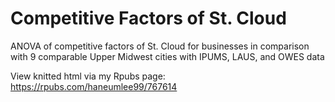 # Competitive Factors of St. Cloud
 ANOVA of competitive factors of St. Cloud for businesses in comparison with 9 comparable Upper Midwest cities with IPUMS, LAUS, and OWES data

View knitted html via my Rpubs page: https://rpubs.com/haneumlee99/767614
